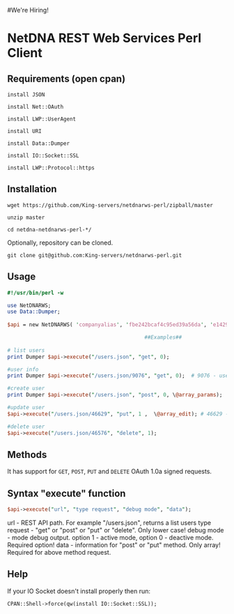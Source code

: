 #We're Hiring!




# NetDNA REST Web Services Perl Client

## Requirements (open cpan)

`install JSON`

`install Net::OAuth`

`install LWP::UserAgent`

`install URI`

`install Data::Dumper`

`install IO::Socket::SSL`

`install LWP::Protocol::https`


## Installation
`wget https://github.com/King-servers/netdnarws-perl/zipball/master`

`unzip master`

`cd netdna-netdnarws-perl-*/`

Optionally, repository can be cloned.

`git clone git@github.com:King-servers/netdnarws-perl.git`


## Usage
```perl
#!/usr/bin/perl -w

use NetDNARWS;
use Data::Dumper;
           
$api = new NetDNARWS( 'companyalias', 'fbe242bcaf4c95ed39a56da', 'e1429ab0873d0f13b62');

											##Examples##
	
# list users
print Dumper $api->execute("/users.json", "get", 0); 

#user info
print Dumper $api->execute("/users.json/9076", "get", 0);  # 9076 - user id

#create user
print Dumper $api->execute("/users.json", "post", 0, \@array_params); 

#update user
$api->execute("/users.json/46629", "put", 1 ,  \@array_edit); # 46629 - user id

#delete user 
$api->execute("/users.json/46576", "delete", 1);
```

## Methods
It has support for `GET`, `POST`, `PUT` and `DELETE` OAuth 1.0a signed requests.

## Syntax "execute" function 


```perl    
$api->execute("url", "type request", "debug mode", "data");
```
url - REST API path. For example "/users.json", returns a list users
type request -  "get" or "post" or "put" or "delete". Only lower case!
debug mode - mode debug output. option 1 - active mode, option 0 - deactive mode. Required option!
data - information for "post" or "put" method. Only array! Required for above method request.

## Help

If your IO Socket doesn't install properly then run:

`CPAN::Shell->force(qw(install IO::Socket::SSL));`
